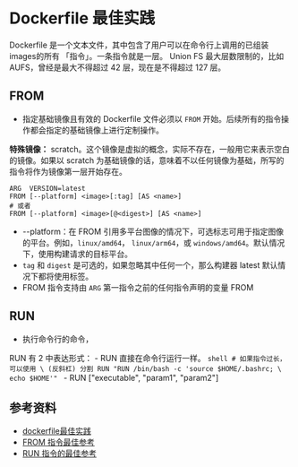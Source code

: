# Dockerfile 最佳实践

Dockerfile 是一个文本文件，其中包含了用户可以在命令行上调用的已组装images的所有 「指令」。一条指令就是一层。
Union FS 最大层数限制的，比如 AUFS，曾经是最大不得超过 42 层，现在是不得超过 127 层。

## FROM

- 指定基础镜像且有效的 Dockerfile 文件必须以 `FROM` 开始。后续所有的指令操作都会指定的基础镜像上进行定制操作。

**特殊镜像：** scratch。这个镜像是虚拟的概念，实际不存在，一般用它来表示空白的镜像。如果以 scratch 为基础镜像的话，意味着不以任何镜像为基础，所写的指令将作为镜像第一层开始存在。

```shell
ARG  VERSION=latest
FROM [--platform] <image>[:tag] [AS <name>]
# 或者
FROM [--platform] <image>[@<digest>] [AS <name>]
```

- \-\-platform：在 FROM 引用多平台图像的情况下，可选标志可用于指定图像的平台。例如，`linux/amd64`， `linux/arm64`，或 `windows/amd64`。默认情况下，使用构建请求的目标平台。
- `tag` 和 `digest` 是可选的，如果忽略其中任何一个，那么构建器 latest 默认情况下都将使用标签。
- FROM 指令支持由 `ARG` 第一指令之前的任何指令声明的变量 FROM

## RUN

- 执行命令行的命令，

RUN 有 2 中表达形式：
    - RUN <command> 直接在命令行运行一样。
    ```shell
    # 如果指令过长，可以使用 \ (反斜杠) 分割
    RUN "RUN /bin/bash -c 'source $HOME/.bashrc; \
    echo $HOME'"
    ```
    - RUN ["executable", "param1", "param2"]


## 参考资料
- [dockerfile最佳实践](https://docs.docker.com/develop/develop-images/dockerfile_best-practices/)
- [FROM 指令最佳参考](https://docs.docker.com/engine/reference/builder/#from)
- [RUN 指令的最佳参考](https://docs.docker.com/develop/develop-images/dockerfile_best-practices/)